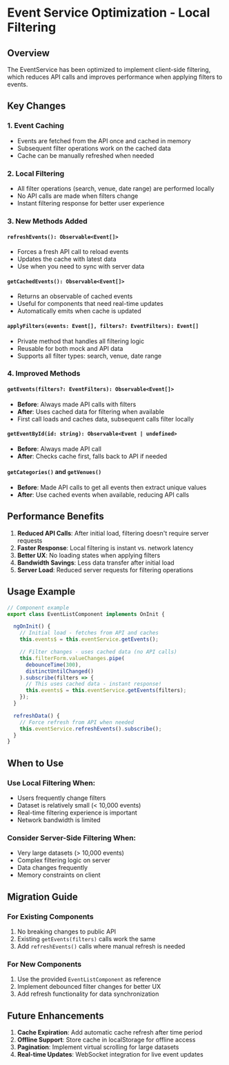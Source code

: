 # Event Service Optimization - Local Filtering

## Overview
The EventService has been optimized to implement client-side filtering, which reduces API calls and improves performance when applying filters to events.

## Key Changes

### 1. Event Caching
- Events are fetched from the API once and cached in memory
- Subsequent filter operations work on the cached data
- Cache can be manually refreshed when needed

### 2. Local Filtering
- All filter operations (search, venue, date range) are performed locally
- No API calls are made when filters change
- Instant filtering response for better user experience

### 3. New Methods Added

#### `refreshEvents(): Observable<Event[]>`
- Forces a fresh API call to reload events
- Updates the cache with latest data
- Use when you need to sync with server data

#### `getCachedEvents(): Observable<Event[]>`
- Returns an observable of cached events
- Useful for components that need real-time updates
- Automatically emits when cache is updated

#### `applyFilters(events: Event[], filters?: EventFilters): Event[]`
- Private method that handles all filtering logic
- Reusable for both mock and API data
- Supports all filter types: search, venue, date range

### 4. Improved Methods

#### `getEvents(filters?: EventFilters): Observable<Event[]>`
- **Before**: Always made API calls with filters
- **After**: Uses cached data for filtering when available
- First call loads and caches data, subsequent calls filter locally

#### `getEventById(id: string): Observable<Event | undefined>`
- **Before**: Always made API call
- **After**: Checks cache first, falls back to API if needed

#### `getCategories()` and `getVenues()`
- **Before**: Made API calls to get all events then extract unique values
- **After**: Use cached events when available, reducing API calls

## Performance Benefits

1. **Reduced API Calls**: After initial load, filtering doesn't require server requests
2. **Faster Response**: Local filtering is instant vs. network latency
3. **Better UX**: No loading states when applying filters
4. **Bandwidth Savings**: Less data transfer after initial load
5. **Server Load**: Reduced server requests for filtering operations

## Usage Example

```typescript
// Component example
export class EventListComponent implements OnInit {

  ngOnInit() {
    // Initial load - fetches from API and caches
    this.events$ = this.eventService.getEvents();

    // Filter changes - uses cached data (no API calls)
    this.filterForm.valueChanges.pipe(
      debounceTime(300),
      distinctUntilChanged()
    ).subscribe(filters => {
      // This uses cached data - instant response!
      this.events$ = this.eventService.getEvents(filters);
    });
  }

  refreshData() {
    // Force refresh from API when needed
    this.eventService.refreshEvents().subscribe();
  }
}
```

## When to Use

### Use Local Filtering When:
- Users frequently change filters
- Dataset is relatively small (< 10,000 events)
- Real-time filtering experience is important
- Network bandwidth is limited

### Consider Server-Side Filtering When:
- Very large datasets (> 10,000 events)
- Complex filtering logic on server
- Data changes frequently
- Memory constraints on client

## Migration Guide

### For Existing Components
1. No breaking changes to public API
2. Existing `getEvents(filters)` calls work the same
3. Add `refreshEvents()` calls where manual refresh is needed

### For New Components
1. Use the provided `EventListComponent` as reference
2. Implement debounced filter changes for better UX
3. Add refresh functionality for data synchronization

## Future Enhancements

1. **Cache Expiration**: Add automatic cache refresh after time period
2. **Offline Support**: Store cache in localStorage for offline access
3. **Pagination**: Implement virtual scrolling for large datasets
4. **Real-time Updates**: WebSocket integration for live event updates
